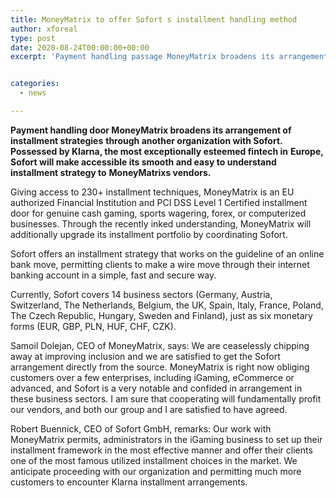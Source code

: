 ```yaml
---
title: MoneyMatrix to offer Sofort s installment handling method
author: xforeal 
type: post
date: 2020-08-24T00:00:00+00:00
excerpt: 'Payment handling passage MoneyMatrix broadens its arrangement of installment methodsthrough another organization with Sofort '


categories:
  - news

---
```

**Payment handling door MoneyMatrix broadens its arrangement of installment strategies** **through another organization with Sofort. Possessed by Klarna, the most exceptionally esteemed fintech in** **Europe, Sofort will make accessible its smooth and easy to understand installment strategy to** **MoneyMatrixs vendors.** 

Giving access to 230+ installment techniques, MoneyMatrix is an EU authorized Financial Institution and PCI DSS Level 1 Certified installment door for genuine cash gaming, sports wagering, forex, or computerized businesses. Through the recently inked understanding, MoneyMatrix will additionally upgrade its installment portfolio by coordinating Sofort. 

Sofort offers an installment strategy that works on the guideline of an online bank move, permitting clients to make a wire move through their internet banking account in a simple, fast and secure way. 

Currently, Sofort covers 14 business sectors (Germany, Austria, Switzerland, The Netherlands, Belgium, the UK, Spain, Italy, France, Poland, The Czech Republic, Hungary, Sweden and Finland), just as six monetary forms (EUR, GBP, PLN, HUF, CHF, CZK). 

Samoil Dolejan, CEO of MoneyMatrix, says: We are ceaselessly chipping away at improving inclusion and we are satisfied to get the Sofort arrangement directly from the source. MoneyMatrix is right now obliging customers over a few enterprises, including iGaming, eCommerce or advanced, and Sofort is a very notable and confided in arrangement in these business sectors. I am sure that cooperating will fundamentally profit our vendors, and both our group and I are satisfied to have agreed. 

Robert Buennick, CEO of Sofort GmbH, remarks: Our work with MoneyMatrix permits, administrators in the iGaming business to set up their installment framework in the most effective manner and offer their clients one of the most famous utilized installment choices in the market. We anticipate proceeding with our organization and permitting much more customers to encounter Klarna installment arrangements.
